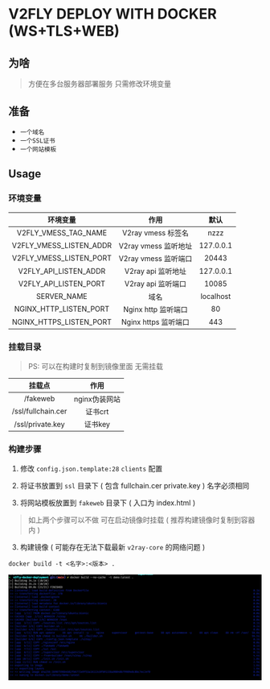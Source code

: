 # V2FLY DEPLOY WITH DOCKER (WS+TLS+WEB)

## 为啥

> 方便在多台服务器部署服务 只需修改环境变量

## 准备

- `一个域名`
- `一个SSL证书`
- `一个网站模板`

## Usage

### 环境变量

|        环境变量         |         作用          |   默认    |
| :---------------------: | :-------------------: | :-------: |
|  V2FLY_VMESS_TAG_NAME   | V2ray vmess 标签名  |   nzzz    |
| V2FLY_VMESS_LISTEN_ADDR | V2ray vmess 监听地址 | 127.0.0.1 |
| V2FLY_VMESS_LISTEN_PORT | V2ray vmess 监听端口 |   20443   |
|  V2FLY_API_LISTEN_ADDR  |  V2ray api 监听地址   | 127.0.0.1 |
|  V2FLY_API_LISTEN_PORT  |  V2ray api 监听端口   |   10085   |
|       SERVER_NAME       |         域名          | localhost |
| NGINX_HTTP_LISTEN_PORT  |  Nginx http 监听端口  |    80     |
| NGINX_HTTPS_LISTEN_PORT | Nginx https 监听端口  |    443    |

### 挂载目录

> PS: 可以在构建时复制到镜像里面 无需挂载

|       挂载点       |     作用      |
| :----------------: | :-----------: |
|      /fakeweb      | nginx伪装网站 |
| /ssl/fullchain.cer |    证书crt    |
|  /ssl/private.key  |    证书key    |

### 构建步骤

1. 修改 `config.json.template:28` `clients` 配置

1. 将证书放置到 `ssl` 目录下 ( 包含 fullchain.cer private.key ) 名字必须相同

2. 将网站模板放置到 `fakeweb` 目录下 ( 入口为 index.html )

> 如上两个步骤可以不做 可在启动镜像时挂载 ( 推荐构建镜像时复制到容器内 )

3. 构建镜像 ( 可能存在无法下载最新 `v2ray-core` 的网络问题 )

```shell
docker build -t <名字>:<版本> .
```

![image-20210907162740790](README.assets/image-20210907162740790.png)

